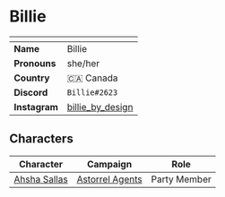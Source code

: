 # Billie

| []() | |
| --- | --- |
| **Name** | Billie |
| **Pronouns** | she/her |
| **Country** | 🇨🇦 Canada |
| **Discord** | `Billie#2623` |
| **Instagram** | [billie_by_design](https://www.instagram.com/billie_by_design/) |

## Characters

| Character | Campaign | Role |
| --- | --- | --- |
| [Ahsha Sallas](../astarus/people/ahsha-sallas.md) | [Astorrel Agents](../campaigns/astorrel-agents/astorrel-agents.md) | Party Member |
